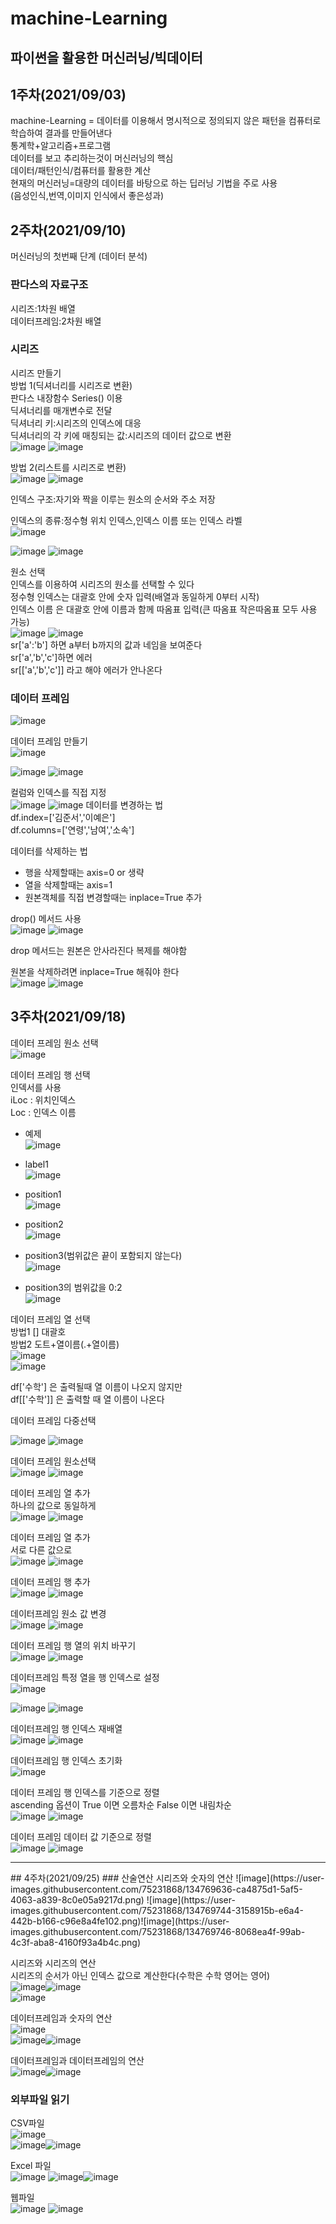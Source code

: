 # machine-Learning
## 파이썬을 활용한 머신러닝/빅데이터  
  
## 1주차(2021/09/03)  
machine-Learning = 데이터를 이용해서 명시적으로 정의되지 않은 패턴을 컴퓨터로 학습하여 결과를 만들어낸다  
통계학+알고리즘+프로그램  
데이터를 보고 추리하는것이 머신러닝의 핵심  
데이터/패턴인식/컴퓨터를 활용한 계산  
현재의 머신러닝=대량의 데이터를 바탕으로 하는 딥러닝 기법을 주로 사용  
(음성인식,번역,이미지 인식에서 좋은성과)  

## 2주차(2021/09/10)  
머신러닝의 첫번째 단계 (데이터 분석)  

### 판다스의 자료구조 
시리즈:1차원 배열  
데이터프레임:2차원 배열  
  
### 시리즈  
시리즈 만들기  
방법 1(딕셔너리를 시리즈로 변환)    
판다스 내장함수 Series() 이용  
딕셔너리를 매개변수로 전달  
딕셔너리 키:시리즈의 인덱스에 대응  
딕셔너리의 각 키에 매칭되는 값:시리즈의 데이터 값으로 변환  
![image](https://user-images.githubusercontent.com/75231868/132804328-1cca4d5c-0e6e-4ddf-a9e2-65cc5df3e8d2.png)
![image](https://user-images.githubusercontent.com/75231868/132804364-46f8be63-07c7-4574-bc1c-a5c434e3b4e8.png)

  
방법 2(리스트를 시리즈로 변환)  
![image](https://user-images.githubusercontent.com/75231868/132804071-cf16218b-4d3b-4163-b2ee-51a5c711f41e.png)
![image](https://user-images.githubusercontent.com/75231868/132804088-f38542a2-e2a9-457d-b861-753753f4b1c7.png)  

인덱스 구조:자기와 짝을 이루는 원소의 순서와 주소 저장  
  
인덱스의 종류:정수형 위치 인덱스,인덱스 이름 또는 인덱스 라벨  
![image](https://user-images.githubusercontent.com/75231868/132804539-488c9537-4606-4486-96e0-00f8bd3992c5.png)

![image](https://user-images.githubusercontent.com/75231868/132804757-2e9f83d8-2b1a-4aca-8231-c1748e3442a3.png)
![image](https://user-images.githubusercontent.com/75231868/132804777-349da836-3caa-407c-ab31-419f29fadf64.png)

원소 선택  
인덱스를 이용하여 시리즈의 원소를 선택할 수 있다  
정수형 인덱스는 대괄호 안에 숫자 입력(배열과 동일하게 0부터 시작)  
인덱스 이름 은 대괄호 안에 이름과 함께 따옴표 입력(큰 따옴표 작은따옴표 모두 사용 가능)  
![image](https://user-images.githubusercontent.com/75231868/132805588-38b23be6-ed10-4b7e-aa5f-627504d621f2.png)
![image](https://user-images.githubusercontent.com/75231868/132805393-60f5d6c7-0559-4c3f-91c6-ac7c8d11ec52.png)  
sr['a':'b'] 하면 a부터 b까지의 값과 네임을 보여준다  
sr['a','b','c']하면 에러  
sr[['a','b','c']] 라고 해야 에러가 안나온다  

### 데이터 프레임  
![image](https://user-images.githubusercontent.com/75231868/132806015-6cb96a5c-896f-4043-8429-b641848742f0.png)

데이터 프레임 만들기  
![image](https://user-images.githubusercontent.com/75231868/132806279-a4fe4b31-0843-4dfd-b650-5f65091f4b25.png)

![image](https://user-images.githubusercontent.com/75231868/132806681-f49afad9-b41b-48c9-b8ce-cb6a7d1fcf4c.png)
![image](https://user-images.githubusercontent.com/75231868/132806698-94ef1a95-fa98-456b-8357-18d66643b140.png)

컬럼와 인덱스를 직접 지정  
![image](https://user-images.githubusercontent.com/75231868/132807158-74702cc5-0fd8-4d87-a096-3ec273d9513b.png)
![image](https://user-images.githubusercontent.com/75231868/132807171-63279d9e-c249-400b-a982-319fcaf2401e.png)
데이터를 변경하는 법  
df.index=['김준서','이예은']  
df.columns=['연령','남여','소속']  

데이터를 삭제하는 법  
- 행을 삭제할때는 axis=0 or 생략  
- 열을 삭제할때는 axis=1  
- 원본객체를 직접 변경할때는 inplace=True 추가  
  

drop() 메서드 사용  
![image](https://user-images.githubusercontent.com/75231868/132808063-2e0e8e5f-ffdd-45d9-8f80-1585c5783e6b.png)
![image](https://user-images.githubusercontent.com/75231868/132808072-04200c64-92ad-4490-ad33-44b035aecdd0.png)  
  
drop 메서드는 원본은 안사라진다 복제를 해야함  
  
원본을 삭제하려면 inplace=True 해줘야 한다  
![image](https://user-images.githubusercontent.com/75231868/132808269-34f12165-4d27-4f1e-be91-621d6e80bbee.png)
![image](https://user-images.githubusercontent.com/75231868/132808282-a110a965-8e5e-4bd2-a402-f7c8eb891306.png)

## 3주차(2021/09/18)  
데이터 프레임 원소 선택  
![image](https://user-images.githubusercontent.com/75231868/133867397-2b0a6a89-af65-41a7-96f3-58aba826aea7.png)
  
  
데이터 프레임 행 선택  
인덱서를 사용  
iLoc : 위치인덱스  
Loc : 인덱스 이름  
  
- 예제  
![image](https://user-images.githubusercontent.com/75231868/133866938-1f4c4431-a83a-4423-82a9-b8699c884c17.png)

- label1  
![image](https://user-images.githubusercontent.com/75231868/133866594-8e3b70a7-b5ae-47bc-b03b-c8cf0d8e85a2.png)
- position1  
![image](https://user-images.githubusercontent.com/75231868/133866969-4f8dfb05-c11a-4f6b-b0d7-b5748f11fa86.png)  
- position2  
![image](https://user-images.githubusercontent.com/75231868/133867026-d7ca0db8-eb83-434d-a8f3-735d7a5411eb.png)
- position3(범위값은 끝이 포함되지 않는다)  
![image](https://user-images.githubusercontent.com/75231868/133867053-0beadad0-9a2f-4bc1-9bb3-1beb585a8fd5.png)
- position3의 범위값을 0:2  
![image](https://user-images.githubusercontent.com/75231868/133867084-ce6f19f0-05b4-4d04-b094-6fdf1b3d7e5b.png)
  


데이터 프레임 열 선택  
방법1 [] 대괄호  
방법2 도트+열이름(.+열이름)  
![image](https://user-images.githubusercontent.com/75231868/133867218-df7f1105-9246-4b8c-ade4-69595c78bb30.png)  
![image](https://user-images.githubusercontent.com/75231868/133867221-4ff3cc85-4fcc-449f-a117-9be88197a282.png)  

df['수학'] 은 출력될때 열 이름이 나오지 않지만  
df[['수학']] 은 출력할 때 열 이름이 나온다  
  
데이터 프레임 다중선택  

![image](https://user-images.githubusercontent.com/75231868/133867350-8f6ff8f5-e736-4186-b763-f451bd53a734.png)
![image](https://user-images.githubusercontent.com/75231868/133867360-aa2f9f37-1968-4fa9-b944-359857c8807f.png)

데이터 프레임 원소선택  
![image](https://user-images.githubusercontent.com/75231868/133867761-4a0c9f66-0ded-43da-8108-b878b6e597d2.png)
![image](https://user-images.githubusercontent.com/75231868/133867764-b97bdc6e-f328-4953-b6d6-e92ac01cc7da.png)  
  
데이터 프레임 열 추가  
하나의 값으로 동일하게  
![image](https://user-images.githubusercontent.com/75231868/133867814-f6bdc9cb-91fc-46c8-8427-0dc87a96cf86.png)
![image](https://user-images.githubusercontent.com/75231868/133867818-4d0fe074-3dd4-4911-be95-86d280a3ce6a.png)
  
데이터 프레임 열 추가  
서로 다른 값으로  
![image](https://user-images.githubusercontent.com/75231868/133867849-16f92241-1364-4fc8-bfc3-c47308a31c2b.png)
![image](https://user-images.githubusercontent.com/75231868/133867851-707f4517-0c9e-4b52-bbd6-7b2bf829f99d.png)

데이터 프레임 행 추가  
![image](https://user-images.githubusercontent.com/75231868/133867920-6aa93993-fc34-45f0-9f6e-4d9a6367ae6d.png)
![image](https://user-images.githubusercontent.com/75231868/133867923-d19fcf88-e1c8-44e7-be2d-59b375cb08e8.png)

데이터프레임 원소 값 변경  
![image](https://user-images.githubusercontent.com/75231868/133868084-3b710ff7-4762-4fa1-88c5-2df63587ad79.png)
![image](https://user-images.githubusercontent.com/75231868/133868090-4589c241-240b-415f-b00f-327824329022.png)

데이터 프레임 행 열의 위치 바꾸기  
![image](https://user-images.githubusercontent.com/75231868/133868252-7ed96095-442e-4c54-86b1-2f24f5a6a68c.png)
![image](https://user-images.githubusercontent.com/75231868/133868257-a77d2929-4323-4879-9bdb-3e5ef394cf7a.png)
  
데이터프레임 특정 열을 행 인덱스로 설정  
![image](https://user-images.githubusercontent.com/75231868/133868296-9aa5356e-d809-46ef-8fe0-327097a9e28d.png)
  
![image](https://user-images.githubusercontent.com/75231868/133868371-efbafbbb-a7c0-49b8-853d-466fed09906d.png)
![image](https://user-images.githubusercontent.com/75231868/133868372-27af0dd3-31cb-4a0b-83e2-bde71fcd4a11.png)
  
데이터프레임 행 인덱스 재배열  
![image](https://user-images.githubusercontent.com/75231868/133868522-fa6011c2-8e3f-4c01-b072-36ff3af9ad21.png)
![image](https://user-images.githubusercontent.com/75231868/133868524-11db2bff-711a-4981-bf1e-8edc86a806d4.png)
  
데이터프레임 행 인덱스 초기화  
![image](https://user-images.githubusercontent.com/75231868/133868551-d5571176-f5b5-457b-bce0-de45b6dc1a75.png)  

데이터 프레임 행 인덱스를 기준으로 정렬  
ascending 옵션이 True 이면 오름차순 False 이면 내림차순  
![image](https://user-images.githubusercontent.com/75231868/133869058-8d4adf51-7de6-4c56-80cf-f51573057f13.png)
![image](https://user-images.githubusercontent.com/75231868/133869066-e05d2aca-076b-4a36-9430-c345b1ee373f.png)

데이터 프레임 데이터 값 기준으로 정렬  
![image](https://user-images.githubusercontent.com/75231868/133869109-7b9b6b43-acd5-42c2-ad53-5dfa38c0407e.png)
![image](https://user-images.githubusercontent.com/75231868/133869112-ac33b3ab-859d-4c75-a58b-c0689e44e3ec.png)


<hr>
## 4주차(2021/09/25)  
### 산술연산  
시리즈와 숫자의 연산  
![image](https://user-images.githubusercontent.com/75231868/134769636-ca4875d1-5af5-4063-a839-8c0e05a9217d.png)  
![image](https://user-images.githubusercontent.com/75231868/134769744-3158915b-e6a4-442b-b166-c96e8a4fe102.png)![image](https://user-images.githubusercontent.com/75231868/134769746-8068ea4f-99ab-4c3f-aba8-4160f93a4b4c.png)  

시리즈와 시리즈의 연산  
시리즈의 순서가 아닌 인덱스 값으로 계산한다(수학은 수학 영어는 영어)  
![image](https://user-images.githubusercontent.com/75231868/134769833-82d94803-2efc-4b3f-9e6f-e52b982a4bfb.png)![image](https://user-images.githubusercontent.com/75231868/134769837-0c1e18a7-3025-4ba4-b8d2-0a5972df23eb.png)  
![image](https://user-images.githubusercontent.com/75231868/134769988-814a9eb3-62b2-419c-91de-9ba05e3dbdb0.png)  

데이터프레임과 숫자의 연산  
![image](https://user-images.githubusercontent.com/75231868/134770224-0d7b3fc1-d9eb-4f07-9e66-1adb90a93cf8.png)  
![image](https://user-images.githubusercontent.com/75231868/134770444-d671ff77-b23f-442f-a0f3-95264d94fdb8.png)![image](https://user-images.githubusercontent.com/75231868/134770452-4ae623c0-1012-4dc8-90b4-64fd5adac849.png)

데이터프레임과 데이터프레임의 연산  
![image](https://user-images.githubusercontent.com/75231868/134770548-fd85be16-f1d6-4b38-ad8c-e60961eef9c9.png)![image](https://user-images.githubusercontent.com/75231868/134770554-3866c35f-cb03-428f-917e-46817601de2b.png)  

### 외부파일 읽기  
CSV파일  
![image](https://user-images.githubusercontent.com/75231868/134770994-5eebef20-8809-4d4d-bb3d-d787363ef6f2.png)  
![image](https://user-images.githubusercontent.com/75231868/134771009-19cb7d44-71f6-4d37-a127-53aeb8e89928.png)![image](https://user-images.githubusercontent.com/75231868/134771016-70272ed7-19b1-4c8f-9420-2b6c06dbec0e.png)

Excel 파일  
![image](https://user-images.githubusercontent.com/75231868/134771033-899dd533-de12-4bf5-8c4d-97ff5a3dc11b.png)
![image](https://user-images.githubusercontent.com/75231868/134771068-65713daf-fe87-4419-ae9e-b3dd4af9d10b.png)![image](https://user-images.githubusercontent.com/75231868/134771070-414185ab-91e4-4812-a7e7-94f86e69e860.png)

웹파일  
![image](https://user-images.githubusercontent.com/75231868/134771121-03c7082b-4395-4a3c-8200-45c0c3b57d40.png)
![image](https://user-images.githubusercontent.com/75231868/134771129-c44e961a-5fd3-4695-a5bc-56a3bbf8e634.png)






